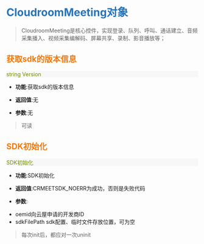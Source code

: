 # <font color="#2674ba">CloudroomMeeting对象</font>

>CloudroomMeeting是核心控件，实现登录、队列、呼叫、通话建立、音频采集播入、视频采集编解码、屏幕共享、录制、影音播放等；

<!--  -->
## <font color="#f77a0b">获取sdk的版本信息</font>

<p style="background:#f7f7f7;color:#718c00">string Version</p>

- **功能**:获取sdk的版本信息

- **返回值**:无

- **参数**:无

>可读

<!--  -->
## <font color="#f77a0b">SDK初始化</font>

<p style="background:#f7f7f7;color:#718c00">SDK初始化</p>

- **功能**:SDK初始化

- **返回值**:CRMEETSDK_NOERR为成功，否则是失败代码

- **参数**:
 + oemid向云屋申请的开发商ID
 + sdkFilePath sdk配置、临时文件存放位置，可为空

>每次init后，都应对一次uninit
